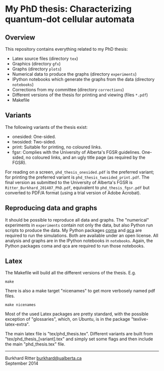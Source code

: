 # My PhD thesis: Characterizing quantum-dot cellular automata

## Overview

This repository contains everything related to my PhD thesis:

* Latex source files (directory `tex`)
* Graphics (directory `gfx`)
* Graphs (directory `plots`)
* Numerical data to produce the graphs (directory `experiments`)
* IPython notebooks which generate the graphs from the data (directory `notebooks`)
* Corrections from my committee (directory `corrections`)
* Different versions of the thesis for printing and viewing (files `*.pdf`)
* Makefile

## Variants

The following variants of the thesis exist:

* onesided: One-sided.
* twosided: Two-sided.
* print: Suitable for printing, no coloured links.
* fgsr: Complies with the University of Alberta's FGSR guidelines. One-sided,
  no coloured links, and an ugly title page (as required by the FGSR).

For reading on a screen, `phd_thesis_onesided.pdf` is the preferred variant; for
printing the preferred variant is `phd_thesis_twosided_print.pdf`. The final
version as submitted to the University of Alberta's FGSR is
`Ritter_Burkhard_201407_PhD.pdf`, equivalent to `phd_thesis_fgsr.pdf` but
converted to PDF/A format (using a trial version of Adobe Acrobat).

## Reproducing data and graphs

It should be possible to reproduce all data and graphs. The "numerical"
experiments in `experiments` contain not only the data, but also Python run
scripts to produce the data. My Python packages [coma][] and [qca][] are
required to run the simulations. Both are available under an open license. All
analysis and graphs are in the IPython notebooks in `notebooks`. Again, the
Python packages coma and qca are required to run those notebooks.

[coma]: https://github.com/meznom/coma
[qca]: https://github.com/meznom/qca

## Latex

The Makefile will build all the different versions of the thesis. E.g.
```
make
```

There is also a make target "nicenames" to get more verbosely named pdf files.
```
make nicenames
```

Most of the used Latex packages are pretty standard, with the possible exception
of "glossaries", which, on Ubuntu, is in the package "texlive-latex-extra".

The main latex file is "tex/phd_thesis.tex". Different variants are built from
"tex/phd_thesis_[variant].tex" and simply set some flags and then include the
main "phd_thesis.tex" file. 

---
Burkhard Ritter <burkhard@ualberta.ca>  
September 2014
